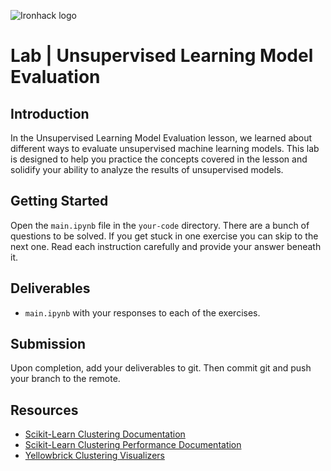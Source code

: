 ![Ironhack logo](https://i.imgur.com/1QgrNNw.png)

# Lab | Unsupervised Learning Model Evaluation

## Introduction



In the Unsupervised Learning Model Evaluation lesson, we learned about different ways to evaluate unsupervised machine learning models. This lab is designed to help you practice the concepts covered in the lesson and solidify your ability to analyze the results of unsupervised models.

## Getting Started

Open the `main.ipynb` file in the `your-code` directory. There are a bunch of questions to be solved. If you get stuck in one exercise you can skip to the next one. Read each instruction carefully and provide your answer beneath it.

## Deliverables

- `main.ipynb` with your responses to each of the exercises.

## Submission

Upon completion, add your deliverables to git. Then commit git and push your branch to the remote.

## Resources

- [Scikit-Learn Clustering Documentation](https://scikit-learn.org/stable/modules/clustering.html)
- [Scikit-Learn Clustering Performance Documentation](https://scikit-learn.org/stable/modules/clustering.html#clustering-performance-evaluation)
- [Yellowbrick Clustering Visualizers](https://www.scikit-yb.org/en/latest/api/cluster/)